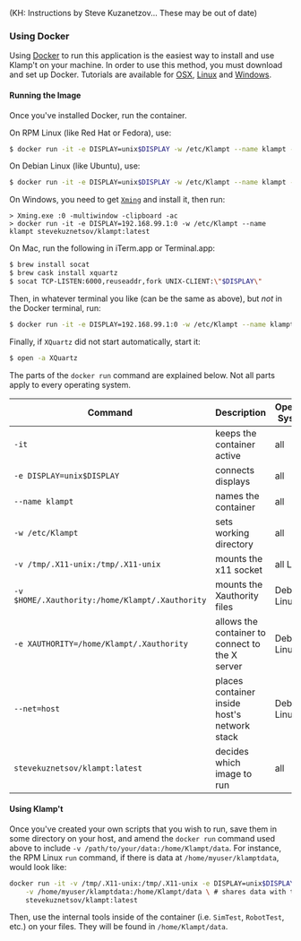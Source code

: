 (KH: Instructions by Steve Kuzanetzov... These may be out of date)

### Using Docker

Using [Docker](https://www.docker.com) to run this application is the easiest way to install and use Klamp't on your machine. In order to use this method, you must download and set up Docker. Tutorials are available for [OSX](http://docs.docker.com/mac/started/), [Linux](http://docs.docker.com/linux/started) and [Windows](http://docs.docker.com/windows/started). 

#### Running the Image

Once you've installed Docker, run the container. 

On RPM Linux (like Red Hat or Fedora), use:

```sh
$ docker run -it -e DISPLAY=unix$DISPLAY -w /etc/Klampt --name klampt -v /tmp/.X11-unix:/tmp/.X11-unix stevekuznetsov/klampt:latest
```

On Debian Linux (like Ubuntu), use:

```sh
$ docker run -it -e DISPLAY=unix$DISPLAY -w /etc/Klampt --name klampt -v /tmp/.X11-unix:/tmp/.X11-unix -v $HOME/.Xauthority:/home/Klampt/.Xauthority -e XAUTHORITY=/home/Klampt/.Xauthority --net=host stevekuznetsov/klampt:latest
```

On Windows, you need to get [`Xming`](http://sourceforge.net/projects/xming/) and install it, then run:

```
> Xming.exe :0 -multiwindow -clipboard -ac
> docker run -it -e DISPLAY=192.168.99.1:0 -w /etc/Klampt --name klampt stevekuznetsov/klampt:latest
```

On Mac, run the following in iTerm.app or Terminal.app:

```sh
$ brew install socat
$ brew cask install xquartz
$ socat TCP-LISTEN:6000,reuseaddr,fork UNIX-CLIENT:\"$DISPLAY\"
```

Then, in whatever terminal you like (can be the same as above), but *not* in the Docker terminal, run:

```sh
$ docker run -it -e DISPLAY=192.168.99.1:0 -w /etc/Klampt --name klampt stevekuznetsov/klampt:latest
```

Finally, if `XQuartz` did not start automatically, start it:

```sh
$ open -a XQuartz
```

The parts of the `docker run` command are explained below. Not all parts apply to every operating system.

  Command                                       | Description                                     | Operating Systems |
| --------------------------------------------- | ----------------------------------------------- | ----------------- |
`-it`                                           | keeps the container active                      | all               |
`-e DISPLAY=unix$DISPLAY`                       | connects displays                               | all               |
`--name klampt`                                 | names the container                             | all               | 
`-w /etc/Klampt`                                | sets working directory                          | all               |
`-v /tmp/.X11-unix:/tmp/.X11-unix`              | mounts the x11 socket                           | all Linux         |
`-v $HOME/.Xauthority:/home/Klampt/.Xauthority` | mounts the Xauthority files                     | Debian Linux      |
`-e XAUTHORITY=/home/Klampt/.Xauthority`        | allows the container to connect to the X server | Debian Linux      |
`--net=host`                                    | places container inside host's network stack    | Debian Linux      |
`stevekuznetsov/klampt:latest`                  | decides which image to run                      | all               |

#### Using Klamp't 

Once you've created your own scripts that you wish to run, save them in some directory on your host, and amend the `docker run` command used above to include `-v /path/to/your/data:/home/Klampt/data`. For instance, the RPM Linux `run` command, if there is data at `/home/myuser/klamptdata`, would look like:

```sh
docker run -it -v /tmp/.X11-unix:/tmp/.X11-unix -e DISPLAY=unix$DISPLAY --name klampt \
	-v /home/myuser/klamptdata:/home/Klampt/data \ # shares data with the container
	stevekuznetsov/klampt:latest
```

Then, use the internal tools inside of the container (i.e. `SimTest`, `RobotTest`, etc.) on your files. They will be found in `/home/Klampt/data`. 



